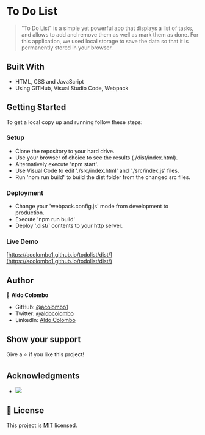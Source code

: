 # To Do List
> "To Do List" is a simple yet powerful app that displays a list of tasks, and allows to add and remove them as well as mark them as done. For this application, we used local storage to save the data so that it is permanently stored in your browser.

## Built With

- HTML, CSS and JavaScript
- Using GITHub, Visual Studio Code, Webpack

## Getting Started

To get a local copy up and running follow these steps:

### Setup

- Clone the repository to your hard drive.
- Use your browser of choice to see the results (./dist/index.html).
- Alternatively execute 'npm start'.
- Use Visual Code to edit './src/index.html' and './src/index.js' files.
- Run 'npm run build' to build the dist folder from the changed src files.
### Deployment

- Change your 'webpack.config.js' mode from development to production.
- Execute 'npm run build'
- Deploy '.dist/' contents to your http server.
### Live Demo

[https://acolombo1.github.io/todolist/dist/](https://acolombo1.github.io/todolist/dist/)
## Author

👤 **Aldo Colombo**

- GitHub: [@acolombo1](https://github.com/acolombo1)
- Twitter: [@aldocolombo](https://twitter.com/aldocolombo)
- LinkedIn: [Aldo Colombo](https://www.linkedin.com/in/aldo-colombo-2156009)

## Show your support

Give a ⭐️ if you like this project!

## Acknowledgments

- ![](https://img.shields.io/badge/Microverse-blueviolet)

## 📝 License

This project is [MIT](./LICENSE) licensed.
